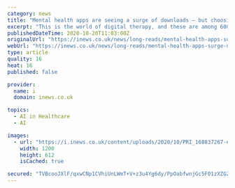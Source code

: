 ```yaml
---
category: news
title: "Mental health apps are seeing a surge of downloads — but choosing the right one matters"
excerpt: "This is the world of digital therapy, and these are among 600 approved mental health apps available on prescription. In the past six months, prescriptions for such apps have increased by 6,500 per cent."
publishedDateTime: 2020-10-20T11:03:00Z
originalUrl: "https://inews.co.uk/news/long-reads/mental-health-apps-surge-downloads-lockdown-730771?ITO=newsnow"
webUrl: "https://inews.co.uk/news/long-reads/mental-health-apps-surge-downloads-lockdown-730771?ITO=newsnow"
type: article
quality: 16
heat: 16
published: false

provider:
  name: i
  domain: inews.co.uk

topics:
  - AI in Healthcare
  - AI

images:
  - url: "https://i.inews.co.uk/content/uploads/2020/10/PRI_168837267-e1603127766617.jpg"
    width: 1200
    height: 612
    isCached: true

secured: "TVBcooJXlF/qxwCNp1CVhiUnLWmT+V+z3u4Yg6dy/PpOabfwnjGc5F01zXZGZ0A56sCeXmXS5f3aaW0wLa6mX46XqrzRPlqtx9TkmG1XKyF7lcCjgl7mRfWaDJ5G1iegp90vKbjrsvjZqE0BIMOaIpEyShh3iUUpihRqvcxFC2pmLQD6Q8aUGZD9V1lSz9FnKIg20H3HnLGoPttJNjbWQG25x2YJTG5kvlv0AXHDTMaS0Vj5y2DUpMe/OeIvNYU0RYuecRe+ukkf7uZX4165b8H/ZemJsW7a92QbKL1EIxeTEHRMw8UFb1fhhPEP5RiX15JJqee2anSI4hSH7cX/3LmXDkfdxz8FkS3BD44ril0=;0Pzy+JdWXEmwTrLc8A4g6w=="
---
```


